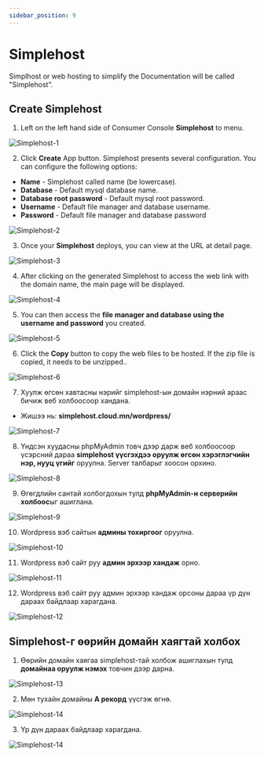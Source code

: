 ```yaml
---
sidebar_position: 9
---
```


# Simplehost

Simplhost or web hosting to simplify the Documentation will be called "Simplehost".

## Create Simplehost

1. Left on the left hand side of Consumer Console **Simplehost** to menu.

![Simplehost-1](./img/simplehost/Simplehost-1.png)

2. Click <b>Create</b> App button. Simplehost presents several configuration. You can configure the following options:
<ul>
    <li><b>Name</b> - Simplehost called name (be lowercase).</li>
    <li><b>Database</b> - Default mysql database name.</li>
    <li><b>Database root password</b> - Default mysql root password.</li>
    <li><b>Username</b> - Default file manager and database username.</li>
    <li><b>Password</b> - Default file manager and database password</li>
</ul>

![Simplehost-2](./img/simplehost/Simplehost-2.png)

3. Once your **Simplehost** deploys, you can view at the URL at detail page.

![Simplehost-3](./img/simplehost/Simplehost-3.png)

4. After clicking on the generated Simplehost to access the web link with the domain name, the main page will be displayed.

![Simplehost-4](./img/simplehost/Simplehost-4.png)

5. You can then access the **file manager and database using the username and password** you created.

![Simplehost-5](./img/simplehost/Simplehost-5.png)

6. Click the **Copy** button to copy the web files to be hosted. If the zip file is copied, it needs to be unzipped..

![Simplehost-6](./img/simplehost/Simplehost-6.png)

7. Хуулж өгсөн хавтасны нэрийг simplehost-ын домайн нэрний араас бичиж веб холбоосоор хандана.

- Жишээ нь: **simplehost.cloud.mn/wordpress/**

![Simplehost-7](./img/simplehost/Simplehost-7.png)

8. Үндсэн хуудасны phpMyAdmin товч дээр дарж веб холбоосоор үсэрсний дараа **simplehost үүсгэхдээ оруулж өгсөн хэрэглэгчийн нэр, нууц үгийг** оруулна. Server талбарыг хоосон орхино.

![Simplehost-8](./img/simplehost/Simplehost-8.png)

9. Өгөгдлийн сантай холбогдохын тулд **phpMyAdmin-н серверийн холбоос**ыг ашиглана.

![Simplehost-9](./img/simplehost/Simplehost-9.png)

10. Wordpress вэб сайтын **админы тохиргоог** оруулна.

![Simplehost-10](./img/simplehost/Simplehost-11.png)

11. Wordpress вэб сайт руу **админ эрхээр хандаж** орно.

![Simplehost-11](./img/simplehost/Simplehost-12.png)

12. Wordpress вэб сайт руу админ эрхээр хандаж орсоны дараа үр дүн дараах байдлаар харагдана.

![Simplehost-12](./img/simplehost/Simplehost-13.png)

## Simplehost-г өөрийн домайн хаягтай холбох

1. Өөрийн домайн хаягаа simplehost-тай холбож ашиглахын тулд **домайнаа оруулж нэмэх** товчин дээр дарна.

![Simplehost-13](./img/simplehost/Simplehost-10.png)

2. Мөн тухайн домайны **A рекорд** үүсгэж өгнө.

![Simplehost-14](./img/simplehost/domain-2.png)

3. Үр дүн дараах байдлаар харагдана.

![Simplehost-14](./img/simplehost/domain-3.png)
